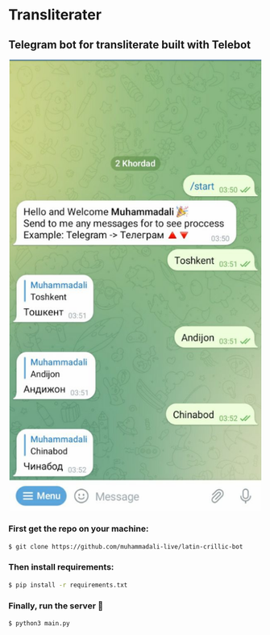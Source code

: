 # Transliterater
## Telegram bot for transliterate built with Telebot

<p align="center">
 <img src="./screen.png" width="500">
</p>

### First get the repo on your machine:
```bash
$ git clone https://github.com/muhammadali-live/latin-crillic-bot
```


### Then install requirements:
```bash
$ pip install -r requirements.txt
```

### Finally, run the server 🎉
```bash
$ python3 main.py
```

